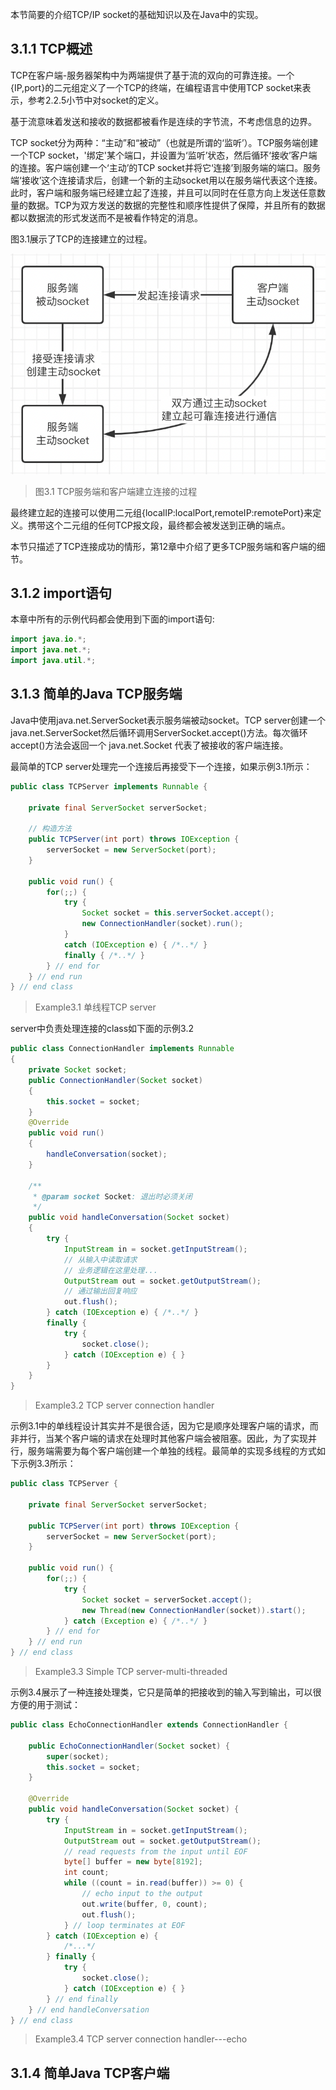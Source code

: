 本节简要的介绍TCP/IP socket的基础知识以及在Java中的实现。

## 3.1.1 TCP概述
TCP在客户端-服务器架构中为两端提供了基于流的双向的可靠连接。一个{IP,port}的二元组定义了一个TCP的终端，在编程语言中使用TCP socket来表示，参考2.2.5小节中对socket的定义。

基于流意味着发送和接收的数据都被看作是连续的字节流，不考虑信息的边界。

TCP socket分为两种：“主动”和“被动”（也就是所谓的‘监听’）。TCP服务端创建一个TCP socket，'绑定'某个端口，并设置为‘监听’状态，然后循环‘接收’客户端的连接。客户端创建一个‘主动’的TCP socket并将它‘连接’到服务端的端口。服务端‘接收’这个连接请求后，创建一个新的主动socket用以在服务端代表这个连接。此时，客户端和服务端已经建立起了连接，并且可以同时在任意方向上发送任意数量的数据。TCP为双方发送的数据的完整性和顺序性提供了保障，并且所有的数据都以数据流的形式发送而不是被看作特定的消息。

图3.1展示了TCP的连接建立的过程。

![socket_connection.png](socket_connection.png)
>图3.1 TCP服务端和客户端建立连接的过程

最终建立起的连接可以使用二元组{localIP:localPort,remoteIP:remotePort}来定义。携带这个二元组的任何TCP报文段，最终都会被发送到正确的端点。

本节只描述了TCP连接成功的情形，第12章中介绍了更多TCP服务端和客户端的细节。

## 3.1.2 import语句
本章中所有的示例代码都会使用到下面的import语句:
```java
import java.io.*;
import java.net.*;
import java.util.*;
```

## 3.1.3 简单的Java TCP服务端
Java中使用java.net.ServerSocket表示服务端被动socket。TCP server创建一个java.net.ServerSocket然后循环调用ServerSocket.accept()方法。每次循环 accept()方法会返回一个 java.net.Socket 代表了被接收的客户端连接。

最简单的TCP server处理完一个连接后再接受下一个连接，如果示例3.1所示：
```java
public class TCPServer implements Runnable {

    private final ServerSocket serverSocket;

    // 构造方法
    public TCPServer(int port) throws IOException {
        serverSocket = new ServerSocket(port);
    }

    public void run() {
        for(;;) {
            try {
                Socket socket = this.serverSocket.accept();
                new ConnectionHandler(socket).run();
            }
            catch (IOException e) { /*..*/ }
            finally { /*..*/ }
        } // end for
    } // end run
} // end class
```
>Example3.1 单线程TCP server

 server中负责处理连接的class如下面的示例3.2
```java
public class ConnectionHandler implements Runnable
{
    private Socket socket;
    public ConnectionHandler(Socket socket)
    {
        this.socket = socket;
    }
    @Override
    public void run()
    {
        handleConversation(socket);
    }

    /**
     * @param socket Socket: 退出时必须关闭
     */
    public void handleConversation(Socket socket)
    {
        try {
            InputStream in = socket.getInputStream();
            // 从输入中读取请求
            // 业务逻辑在这里处理...
            OutputStream out = socket.getOutputStream();
            // 通过输出回复响应
            out.flush();
        } catch (IOException e) { /*..*/ }
        finally {
            try {
                socket.close();
            } catch (IOException e) { }
        }
    }
}
```
>Example3.2 TCP server connection handler

示例3.1中的单线程设计其实并不是很合适，因为它是顺序处理客户端的请求，而非并行，当某个客户端的请求在处理时其他客户端会被阻塞。因此，为了实现并行，服务端需要为每个客户端创建一个单独的线程。最简单的实现多线程的方式如下示例3.3所示：
```java
public class TCPServer {

    private final ServerSocket serverSocket;

    public TCPServer(int port) throws IOException {
        serverSocket = new ServerSocket(port);
    }

    public void run() {
        for(;;) {
            try {
                Socket socket = serverSocket.accept();
                new Thread(new ConnectionHandler(socket)).start();
            } catch (Exception e) { /*..*/ }
        } // end for
    } // end run
} // end class
```
>Example3.3 Simple TCP server-multi-threaded

示例3.4展示了一种连接处理类，它只是简单的把接收到的输入写到输出，可以很方便的用于测试：
```java
public class EchoConnectionHandler extends ConnectionHandler {

    public EchoConnectionHandler(Socket socket) {
        super(socket);
        this.socket = socket;
    }

    @Override
    public void handleConversation(Socket socket) {
        try {
            InputStream in = socket.getInputStream();
            OutputStream out = socket.getOutputStream();
            // read requests from the input until EOF
            byte[] buffer = new byte[8192];
            int count;
            while ((count = in.read(buffer)) >= 0) {
                // echo input to the output
                out.write(buffer, 0, count);
                out.flush();
            } // loop terminates at EOF
        } catch (IOException e) {
            /*...*/
        } finally {
            try {
                socket.close();
            } catch (IOException e) { }
        } // end finally
    } // end handleConversation
} // end class
```
> Example3.4 TCP server connection handler---echo

## 3.1.4 简单Java TCP客户端